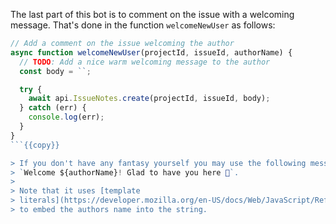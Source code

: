 The last part of this bot is to comment on the issue with a welcoming message.
That's done in the function `welcomeNewUser` as follows:

```js
// Add a comment on the issue welcoming the author
async function welcomeNewUser(projectId, issueId, authorName) {
  // TODO: Add a nice warm welcoming message to the author
  const body = ``;

  try {
    await api.IssueNotes.create(projectId, issueId, body);
  } catch (err) {
    console.log(err);
  }
}
```{{copy}}

> If you don't have any fantasy yourself you may use the following message:
> `Welcome ${authorName}! Glad to have you here 🐶`.
>
> Note that it uses [template
> literals](https://developer.mozilla.org/en-US/docs/Web/JavaScript/Reference/Template_literals)
> to embed the authors name into the string.
